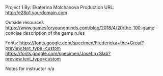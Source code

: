 Project 1
By: Ekaterina Molchanova
Production URL: http://e28p1.yourdomain.com

Outside resources
https://www.gamesforyoungminds.com/blog/2018/4/20/the-100-game - concise description of the game rules

Fonts:
https://fonts.google.com/specimen/Fredericka+the+Great?preview.text_type=custom
https://fonts.google.com/specimen/Josefin+Slab?preview.text_type=custom

Notes for instructor
n/a
